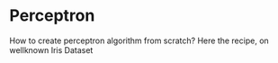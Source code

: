 # Perceptron
How to create perceptron algorithm from scratch? Here the recipe, on wellknown Iris Dataset
